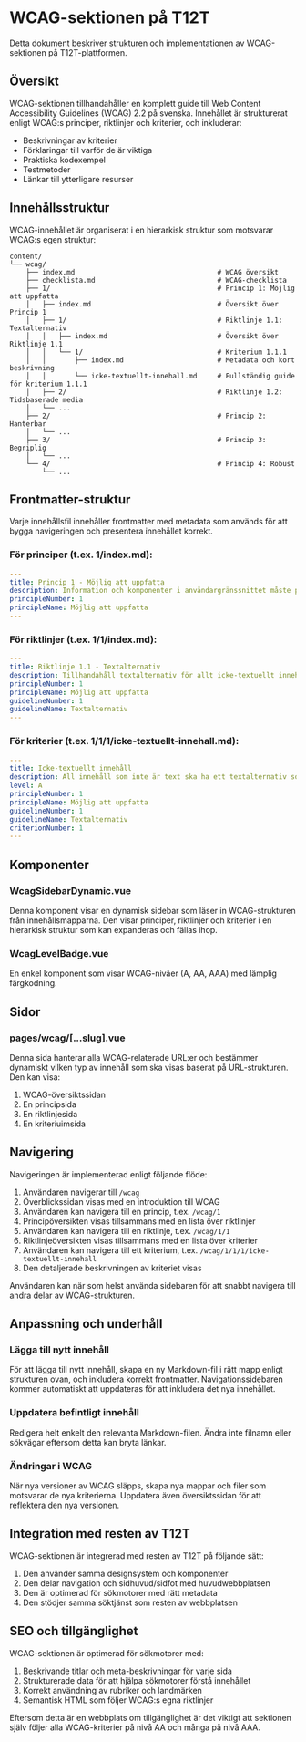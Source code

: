 # WCAG-sektionen på T12T

Detta dokument beskriver strukturen och implementationen av WCAG-sektionen på T12T-plattformen.

## Översikt

WCAG-sektionen tillhandahåller en komplett guide till Web Content Accessibility Guidelines (WCAG) 2.2 på svenska. Innehållet är strukturerat enligt WCAG:s principer, riktlinjer och kriterier, och inkluderar:

- Beskrivningar av kriterier
- Förklaringar till varför de är viktiga
- Praktiska kodexempel
- Testmetoder
- Länkar till ytterligare resurser

## Innehållsstruktur

WCAG-innehållet är organiserat i en hierarkisk struktur som motsvarar WCAG:s egen struktur:

```
content/
└── wcag/
    ├── index.md                                   # WCAG översikt
    ├── checklista.md                              # WCAG-checklista
    ├── 1/                                         # Princip 1: Möjlig att uppfatta
    │   ├── index.md                               # Översikt över Princip 1
    │   ├── 1/                                     # Riktlinje 1.1: Textalternativ
    │   │   ├── index.md                           # Översikt över Riktlinje 1.1
    │   │   └── 1/                                 # Kriterium 1.1.1
    │   │       ├── index.md                       # Metadata och kort beskrivning
    │   │       └── icke-textuellt-innehall.md     # Fullständig guide för kriterium 1.1.1
    │   ├── 2/                                     # Riktlinje 1.2: Tidsbaserade media
    │   └── ...
    ├── 2/                                         # Princip 2: Hanterbar
    │   └── ...
    ├── 3/                                         # Princip 3: Begriplig
    │   └── ...
    └── 4/                                         # Princip 4: Robust
        └── ...
```

## Frontmatter-struktur

Varje innehållsfil innehåller frontmatter med metadata som används för att bygga navigeringen och presentera innehållet korrekt.

### För principer (t.ex. 1/index.md):

```yaml
---
title: Princip 1 - Möjlig att uppfatta
description: Information och komponenter i användargränssnittet måste presenteras för användare på sätt som de kan uppfatta.
principleNumber: 1
principleName: Möjlig att uppfatta
---
```

### För riktlinjer (t.ex. 1/1/index.md):

```yaml
---
title: Riktlinje 1.1 - Textalternativ
description: Tillhandahåll textalternativ för allt icke-textuellt innehåll så att det kan ändras till andra format som personer behöver.
principleNumber: 1
principleName: Möjlig att uppfatta
guidelineNumber: 1
guidelineName: Textalternativ
---
```

### För kriterier (t.ex. 1/1/1/icke-textuellt-innehall.md):

```yaml
---
title: Icke-textuellt innehåll
description: All innehåll som inte är text ska ha ett textalternativ som presenterar motsvarande syfte eller information.
level: A
principleNumber: 1
principleName: Möjlig att uppfatta
guidelineNumber: 1
guidelineName: Textalternativ
criterionNumber: 1
---
```

## Komponenter

### WcagSidebarDynamic.vue

Denna komponent visar en dynamisk sidebar som läser in WCAG-strukturen från innehållsmapparna. Den visar principer, riktlinjer och kriterier i en hierarkisk struktur som kan expanderas och fällas ihop.

### WcagLevelBadge.vue

En enkel komponent som visar WCAG-nivåer (A, AA, AAA) med lämplig färgkodning.

## Sidor

### pages/wcag/[...slug].vue

Denna sida hanterar alla WCAG-relaterade URL:er och bestämmer dynamiskt vilken typ av innehåll som ska visas baserat på URL-strukturen. Den kan visa:

1. WCAG-översiktssidan
2. En principsida
3. En riktlinjesida
4. En kriteriuimsida

## Navigering

Navigeringen är implementerad enligt följande flöde:

1. Användaren navigerar till `/wcag`
2. Överblickssidan visas med en introduktion till WCAG
3. Användaren kan navigera till en princip, t.ex. `/wcag/1`
4. Principöversikten visas tillsammans med en lista över riktlinjer
5. Användaren kan navigera till en riktlinje, t.ex. `/wcag/1/1`
6. Riktlinjeöversikten visas tillsammans med en lista över kriterier
7. Användaren kan navigera till ett kriterium, t.ex. `/wcag/1/1/1/icke-textuellt-innehall`
8. Den detaljerade beskrivningen av kriteriet visas

Användaren kan när som helst använda sidebaren för att snabbt navigera till andra delar av WCAG-strukturen.

## Anpassning och underhåll

### Lägga till nytt innehåll

För att lägga till nytt innehåll, skapa en ny Markdown-fil i rätt mapp enligt strukturen ovan, och inkludera korrekt frontmatter. Navigationssidebaren kommer automatiskt att uppdateras för att inkludera det nya innehållet.

### Uppdatera befintligt innehåll

Redigera helt enkelt den relevanta Markdown-filen. Ändra inte filnamn eller sökvägar eftersom detta kan bryta länkar.

### Ändringar i WCAG

När nya versioner av WCAG släpps, skapa nya mappar och filer som motsvarar de nya kriterierna. Uppdatera även översiktssidan för att reflektera den nya versionen.

## Integration med resten av T12T

WCAG-sektionen är integrerad med resten av T12T på följande sätt:

1. Den använder samma designsystem och komponenter
2. Den delar navigation och sidhuvud/sidfot med huvudwebbplatsen
3. Den är optimerad för sökmotorer med rätt metadata
4. Den stödjer samma söktjänst som resten av webbplatsen

## SEO och tillgänglighet

WCAG-sektionen är optimerad för sökmotorer med:

1. Beskrivande titlar och meta-beskrivningar för varje sida
2. Strukturerade data för att hjälpa sökmotorer förstå innehållet
3. Korrekt användning av rubriker och landmärken
4. Semantisk HTML som följer WCAG:s egna riktlinjer

Eftersom detta är en webbplats om tillgänglighet är det viktigt att sektionen själv följer alla WCAG-kriterier på nivå AA och många på nivå AAA.
